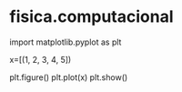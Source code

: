 # fisica.computacional
import matplotlib.pyplot as plt

x=[(1, 2, 3, 4, 5])

plt.figure()
plt.plot(x)
plt.show()
